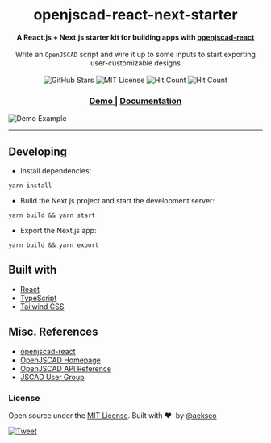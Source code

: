 <h1 align="center">openjscad-react-next-starter</h1>

<div align="center">
  <strong>A React.js + Next.js starter kit for building apps with <a href="https://aeksco.github.io/openjscad-react">openjscad-react</a></strong>
</div>

<br />

<div align="center">
  Write an <code>OpenJSCAD</code> script and wire it up to some inputs to start exporting user-customizable designs
</div>

<br />

<div align="center">
  <!-- GitHub Stars -->
  <img src="https://img.shields.io/github/stars/aeksco/openjscad-react-next-starter.svg?style=social&label=Star" alt="GitHub Stars" />

  <!-- MIT License -->
  <img src="https://img.shields.io/apm/l/atomic-design-ui.svg" alt="MIT License" />

  <!-- Hit Count -->
  <img src="http://hits.dwyl.com/aeksco/openjscad-react-next-starter.svg" alt="Hit Count" />

  <!-- PRs Welcome -->
  <img src="https://img.shields.io/badge/PRs-welcome-brightgreen.svg?style=flat" alt="Hit Count" />
</div>

<div align="center">
  <h3>
    <a href="https://openjscad-react-next-starter.netlify.app">
      Demo
    </a>
    <span> | </span>
    <a href="https://aeksco.github.io/openjscad-react">
      Documentation
    </a>
  </h3>
</div>

![Demo Example](https://i.imgur.com/9NijaGj.png "Demo Example")

<hr/>

## Developing

- Install dependencies:

```
yarn install
```

- Build the Next.js project and start the development server:

```
yarn build && yarn start
```

- Export the Next.js app:

```
yarn build && yarn export
```

## Built with

- [React](https://reactjs.org)
- [TypeScript](https://www.typescriptlang.org/)
- [Tailwind CSS](https://tailwindcss.com)

## Misc. References

- [openjscad-react](https://github.com/aeksco/openjscad-react)
- [OpenJSCAD Homepage](https://openjscad.org)
- [OpenJSCAD API Reference](https://openjscad.org/dokuwiki/doku.php)
- [JSCAD User Group](https://openjscad.nodebb.com/)

### License

Open source under the [MIT License](https://github.com/aeksco/openjscad-react/blob/main/LICENSE). Built with&nbsp;:heart:&nbsp; by [@aeksco](https://github.com/aeksco)

[![Tweet](https://img.shields.io/twitter/url/https/github.com/aeksco/openjscad-react.svg?style=social)](https://twitter.com/intent/tweet?text=https://github.com/aeksco/openjscad-react)
